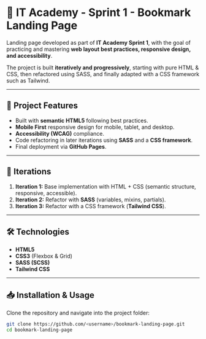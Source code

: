 # 📑 IT Academy - Sprint 1 - Bookmark Landing Page

Landing page developed as part of **IT Academy Sprint 1**, with the goal of practicing and mastering **web layout best practices, responsive design, and accessibility**.  

The project is built **iteratively and progressively**, starting with pure HTML & CSS, then refactored using SASS, and finally adapted with a CSS framework such as Tailwind.

---

## 🚀 Project Features
- Built with **semantic HTML5** following best practices.  
- **Mobile First** responsive design for mobile, tablet, and desktop.  
- **Accessibility (WCAG)** compliance.  
- Code refactoring in later iterations using **SASS** and a **CSS framework**.  
- Final deployment via **GitHub Pages**.  

---

## 📂 Iterations
1. **Iteration 1:** Base implementation with HTML + CSS (semantic structure, responsive, accessible).  
2. **Iteration 2:** Refactor with **SASS** (variables, mixins, partials).  
3. **Iteration 3:** Refactor with a CSS framework (**Tailwind CSS**).  

---

## 🛠️ Technologies
- **HTML5**  
- **CSS3** (Flexbox & Grid)  
- **SASS (SCSS)**  
- **Tailwind CSS**

---

## 📥 Installation & Usage

Clone the repository and navigate into the project folder:

```bash
git clone https://github.com/<username>/bookmark-landing-page.git
cd bookmark-landing-page
